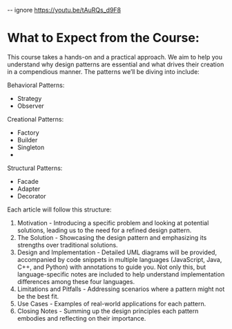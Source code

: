 -- ignore https://youtu.be/tAuRQs_d9F8


# What to Expect from the Course:
<insert image here>
This course takes a hands-on and a practical approach. We aim to help you understand why design patterns are essential and what drives their creation in a compendious manner. The patterns we’ll be diving into include:

Behavioral Patterns:
* Strategy
* Observer

Creational Patterns:
* Factory
* Builder
* Singleton
* 
Structural Patterns:
* Facade
* Adapter
* Decorator

Each article will follow this structure:
1. Motivation - Introducing a specific problem and looking at potential solutions, leading us to the need for a refined design pattern.
2. The Solution - Showcasing the design pattern and emphasizing its strengths over traditional solutions.
3. Design and Implementation - Detailed UML diagrams will be provided, accompanied by code snippets in multiple languages (JavaScript, Java, C++, and Python) with annotations to guide you. Not only this, but language-specific notes are included to help understand implementation differences among these four languages.
4. Limitations and Pitfalls - Addressing scenarios where a pattern might not be the best fit.
5. Use Cases - Examples of real-world applications for each pattern.
6. Closing Notes - Summing up the design principles each pattern embodies and reflecting on their importance.
